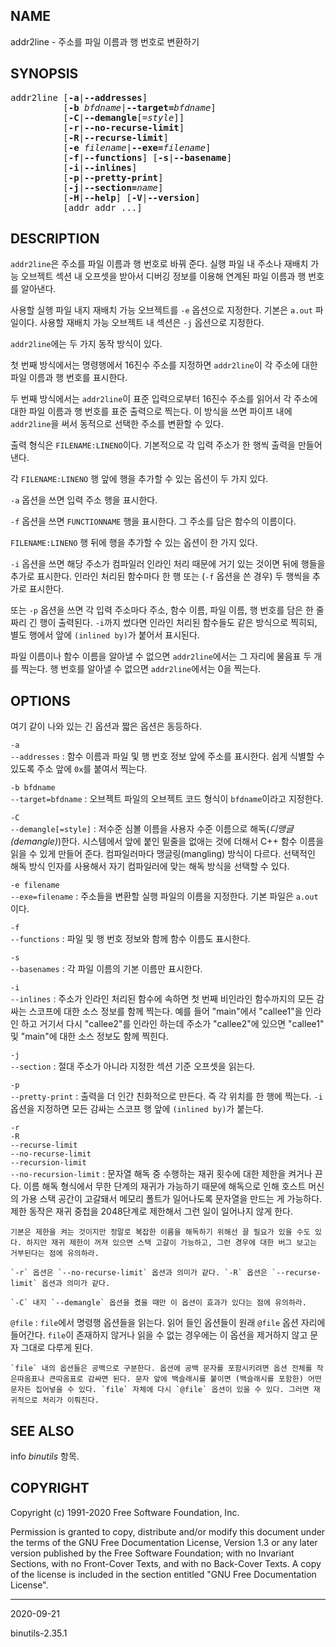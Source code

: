 ## NAME

addr2line - 주소를 파일 이름과 행 번호로 변환하기

## SYNOPSIS

<pre>
addr2line [<strong>-a</strong>|<strong>--addresses</strong>]
          [<strong>-b</strong> <em>bfdname</em>|<strong>--target=</strong><em>bfdname</em>]
          [<strong>-C</strong>|<strong>--demangle</strong>[=<em>style</em>]]
          [<strong>-r</strong>|<strong>--no-recurse-limit</strong>]
          [<strong>-R</strong>|<strong>--recurse-limit</strong>]
          [<strong>-e</strong> <em>filename</em>|<strong>--exe=</strong><em>filename</em>]
          [<strong>-f</strong>|<strong>--functions</strong>] [<strong>-s</strong>|<strong>--basename</strong>]
          [<strong>-i</strong>|<strong>--inlines</strong>]
          [<strong>-p</strong>|<strong>--pretty-print</strong>]
          [<strong>-j</strong>|<strong>--section=</strong><em>name</em>]
          [<strong>-H</strong>|<strong>--help</strong>] [<strong>-V</strong>|<strong>--version</strong>]
          [addr addr ...]
</pre>

## DESCRIPTION

`addr2line`은 주소를 파일 이름과 행 번호로 바꿔 준다. 실행 파일 내 주소나 재배치 가능 오브젝트 섹션 내 오프셋을 받아서 디버깅 정보를 이용해 연계된 파일 이름과 행 번호를 알아낸다.

사용할 실행 파일 내지 재배치 가능 오브젝트를 `-e` 옵션으로 지정한다. 기본은 `a.out` 파일이다. 사용할 재배치 가능 오브젝트 내 섹션은 `-j` 옵션으로 지정한다.

`addr2line`에는 두 가지 동작 방식이 있다.

첫 번째 방식에서는 명령행에서 16진수 주소를 지정하면 `addr2line`이 각 주소에 대한 파일 이름과 행 번호를 표시한다.

두 번째 방식에서는 `addr2line`이 표준 입력으로부터 16진수 주소를 읽어서 각 주소에 대한 파일 이름과 행 번호를 표준 출력으로 찍는다. 이 방식을 쓰면 파이프 내에 `addr2line`을 써서 동적으로 선택한 주소를 변환할 수 있다.

출력 형식은 `FILENAME:LINENO`이다. 기본적으로 각 입력 주소가 한 행씩 출력을 만들어 낸다.

각 `FILENAME:LINENO` 행 앞에 행을 추가할 수 있는 옵션이 두 가지 있다.

`-a` 옵션을 쓰면 입력 주소 행을 표시한다.

`-f` 옵션을 쓰면 `FUNCTIONNAME` 행을 표시한다. 그 주소를 담은 함수의 이름이다.

`FILENAME:LINENO` 행 뒤에 행을 추가할 수 있는 옵션이 한 가지 있다.

`-i` 옵션을 쓰면 해당 주소가 컴파일러 인라인 처리 때문에 거기 있는 것이면 뒤에 행들을 추가로 표시한다. 인라인 처리된 함수마다 한 행 또는 (`-f` 옵션을 쓴 경우) 두 행씩을 추가로 표시한다.

또는 `-p` 옵션을 쓰면 각 입력 주소마다 주소, 함수 이름, 파일 이름, 행 번호를 담은 한 줄짜리 긴 행이 출력된다. `-i`까지 썼다면 인라인 처리된 함수들도 같은 방식으로 찍히되, 별도 행에서 앞에 `(inlined by)`가 붙어서 표시된다.

파일 이름이나 함수 이름을 알아낼 수 없으면 `addr2line`에서는 그 자리에 물음표 두 개를 찍는다. 행 번호를 알아낼 수 없으면 `addr2line`에서는 0을 찍는다.

## OPTIONS

여기 같이 나와 있는 긴 옵션과 짧은 옵션은 동등하다.

`-a`<br>`--addresses`
:   함수 이름과 파일 및 행 번호 정보 앞에 주소를 표시한다. 쉽게 식별할 수 있도록 주소 앞에 `0x`를 붙여서 찍는다.

`-b bfdname`<br>`--target=bfdname`
:   오브젝트 파일의 오브젝트 코드 형식이 `bfdname`이라고 지정한다.

`-C`<br>`--demangle[=style]`
:   저수준 심볼 이름을 사용자 수준 이름으로 해독(*디맹글(demangle)*)한다. 시스템에서 앞에 붙인 밑줄을 없애는 것에 더해서 C++ 함수 이름을 읽을 수 있게 만들어 준다. 컴파일러마다 맹글링(mangling) 방식이 다르다. 선택적인 해독 방식 인자를 사용해서 자기 컴파일러에 맞는 해독 방식을 선택할 수 있다.

`-e filename`<br>`--exe=filename`
:   주소들을 변환할 실행 파일의 이름을 지정한다. 기본 파일은 `a.out`이다.

`-f`<br>`--functions`
:   파일 및 행 번호 정보와 함께 함수 이름도 표시한다.

`-s`<br>`--basenames`
:   각 파일 이름의 기본 이름만 표시한다.

`-i`<br>`--inlines`
:   주소가 인라인 처리된 함수에 속하면 첫 번째 비인라인 함수까지의 모든 감싸는 스코프에 대한 소스 정보를 함께 찍는다. 예를 들어 "main"에서 "callee1"을 인라인 하고 거기서 다시 "callee2"를 인라인 하는데 주소가 "callee2"에 있으면 "callee1" 및 "main"에 대한 소스 정보도 함께 찍힌다.

`-j`<br>`--section`
:   절대 주소가 아니라 지정한 섹션 기준 오프셋을 읽는다.

`-p`<br>`--pretty-print`
:   출력을 더 인간 친화적으로 만든다. 즉 각 위치를 한 행에 찍는다. `-i` 옵션을 지정하면 모든 감싸는 스코프 행 앞에 `(inlined by)`가 붙는다.

`-r`<br>`-R`<br>`--recurse-limit`<br>`--no-recurse-limit`<br>`--recursion-limit`<br>`--no-recursion-limit`
:   문자열 해독 중 수행하는 재귀 횟수에 대한 제한을 켜거나 끈다. 이름 해독 형식에서 무한 단계의 재귀가 가능하기 때문에 해독으로 인해 호스트 머신의 가용 스택 공간이 고갈돼서 메모리 폴트가 일어나도록 문자열을 만드는 게 가능하다. 제한 동작은 재귀 중첩을 2048단계로 제한해서 그런 일이 일어나지 않게 한다.

    기본은 제한을 켜는 것이지만 정말로 복잡한 이름을 해독하기 위해선 끌 필요가 있을 수도 있다. 하지만 재귀 제한이 꺼져 있으면 스택 고갈이 가능하고, 그런 경우에 대한 버그 보고는 거부된다는 점에 유의하라.

    `-r` 옵션은 `--no-recurse-limit` 옵션과 의미가 같다. `-R` 옵션은 `--recurse-limit` 옵션과 의미가 같다.

    `-C` 내지 `--demangle` 옵션을 켰을 때만 이 옵션이 효과가 있다는 점에 유의하라.

`@file`
:   `file`에서 명령행 옵션들을 읽는다. 읽어 들인 옵션들이 원래 `@file` 옵션 자리에 들어간다. `file`이 존재하지 않거나 읽을 수 없는 경우에는 이 옵션을 제거하지 않고 문자 그대로 다루게 된다.

    `file` 내의 옵션들은 공백으로 구분한다. 옵션에 공백 문자를 포함시키려면 옵션 전체를 작은따옴표나 큰따옴표로 감싸면 된다. 문자 앞에 백슬래시를 붙이면 (백슬래시를 포함한) 어떤 문자든 집어넣을 수 있다. `file` 자체에 다시 `@file` 옵션이 있을 수 있다. 그러면 재귀적으로 처리가 이뤄진다.

## SEE ALSO

info *binutils* 항목.

## COPYRIGHT

Copyright (c) 1991-2020 Free Software Foundation, Inc.

Permission is granted to copy, distribute and/or modify this document under the terms of the GNU Free Documentation License, Version 1.3 or any later version published by the Free Software Foundation; with no Invariant Sections, with no Front-Cover Texts, and with no Back-Cover Texts.  A copy of the license is included in the section entitled "GNU Free Documentation License".

----

2020-09-21

binutils-2.35.1
